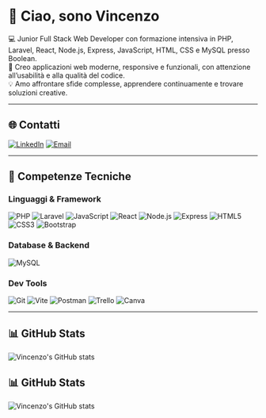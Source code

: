 # 👋 Ciao, sono Vincenzo

💻 Junior Full Stack Web Developer con formazione intensiva in PHP, Laravel, React, Node.js, Express, JavaScript, HTML, CSS e MySQL presso Boolean.  
🚀 Creo applicazioni web moderne, responsive e funzionali, con attenzione all’usabilità e alla qualità del codice.  
💡 Amo affrontare sfide complesse, apprendere continuamente e trovare soluzioni creative.

---

## 🌐 Contatti
[![LinkedIn](https://img.shields.io/badge/LinkedIn-Vincenzo-blue?style=for-the-badge&logo=linkedin)](https://www.linkedin.com/in/vincenzo-terracciano-0a6676154/)
[![Email](https://img.shields.io/badge/Email-vincenzo@example.com-red?style=for-the-badge&logo=gmail)](mailto:vincenzo.terracciano97@gmail.com)

---

## 🧰 Competenze Tecniche

### Linguaggi & Framework
![PHP](https://img.shields.io/badge/PHP-777BB4?style=for-the-badge&logo=php&logoColor=white)
![Laravel](https://img.shields.io/badge/Laravel-FF2D20?style=for-the-badge&logo=laravel&logoColor=white)
![JavaScript](https://img.shields.io/badge/JavaScript-F7DF1E?style=for-the-badge&logo=javascript&logoColor=black)
![React](https://img.shields.io/badge/React-61DAFB?style=for-the-badge&logo=react&logoColor=black)
![Node.js](https://img.shields.io/badge/Node.js-339933?style=for-the-badge&logo=nodedotjs&logoColor=white)
![Express](https://img.shields.io/badge/Express-000000?style=for-the-badge&logo=express&logoColor=white)
![HTML5](https://img.shields.io/badge/HTML5-E34F26?style=for-the-badge&logo=html5&logoColor=white)
![CSS3](https://img.shields.io/badge/CSS3-1572B6?style=for-the-badge&logo=css3&logoColor=white)
![Bootstrap](https://img.shields.io/badge/Bootstrap-7952B3?style=for-the-badge&logo=bootstrap&logoColor=white)

### Database & Backend
![MySQL](https://img.shields.io/badge/MySQL-4479A1?style=for-the-badge&logo=mysql&logoColor=white)

### Dev Tools
![Git](https://img.shields.io/badge/Git-F05032?style=for-the-badge&logo=git&logoColor=white)
![Vite](https://img.shields.io/badge/Vite-646CFF?style=for-the-badge&logo=vite&logoColor=white)
![Postman](https://img.shields.io/badge/Postman-FF6C37?style=for-the-badge&logo=postman&logoColor=white)
![Trello](https://img.shields.io/badge/Trello-0079BF?style=for-the-badge&logo=trello&logoColor=white)
![Canva](https://img.shields.io/badge/Canva-00C4CC?style=for-the-badge&logo=canva&logoColor=white)

---

## 📊 GitHub Stats
![Vincenzo's GitHub stats](https://github-readme-stats.vercel.app/api?username=vincenzo-terracciano&show_icons=true&theme=radical)

## 📊 GitHub Stats
![Vincenzo's GitHub stats](https://github-readme-stats.vercel.app/api?username=tuo-github&show_icons=true&theme=radical)
